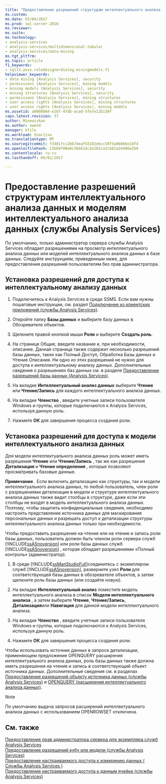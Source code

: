 ```yaml
---
title: "Предоставление разрешений структурам интеллектуального анализа данных и модели (службы Analysis Services) | Документы Microsoft"
ms.custom: 
ms.date: 03/04/2017
ms.prod: sql-server-2016
ms.reviewer: 
ms.suite: 
ms.technology:
- analysis-services
- analysis-services/multidimensional-tabular
- analysis-services/data-mining
ms.tgt_pltfrm: 
ms.topic: article
f1_keywords:
- sql13.asvs.roledesignerdialog.miningmodels.f1
helpviewer_keywords:
- data mining [Analysis Services], security
- permissions [Analysis Services], mining models
- mining models [Analysis Services], security
- mining structures [Analysis Services], security
- permissions [Analysis Services], mining structures
- user access rights [Analysis Services], mining structures
- user access rights [Analysis Services], mining models
ms.assetid: a0008004-e2b7-47db-acad-5fe7e12b130f
caps.latest.revision: 37
author: Minewiskan
ms.author: owend
manager: kfile
ms.workload: Inactive
ms.translationtype: MT
ms.sourcegitcommit: f3481fcc2bb74eaf93182e6cc58f5a06666e10f4
ms.openlocfilehash: 12b69f08e0c56b614c2e181ca3cb62a24496e2b9
ms.contentlocale: ru-ru
ms.lasthandoff: 09/01/2017

---
```

# <a name="grant-permissions-on-data-mining-structures-and-models-analysis-services"></a>Предоставление разрешений структурам интеллектуального анализа данных и моделям интеллектуального анализа данных (службы Analysis Services)
  По умолчанию, только администратор сервера службы Analysis Services обладает разрешениями на просмотр интеллектуального анализа данных или моделей интеллектуального анализа данных в базе данных. Следуйте инструкциям, приведенным ниже, для предоставления разрешений пользователям без прав администратора.  
  
## <a name="set-permissions-to-access-a-mining-structure"></a>Установка разрешений для доступа к интеллектуальному анализу данных  
  
1.  Подключитесь к Analysis Services в среде SSMS. Если вам нужны пошаговые инструкции, см. раздел [Подключение из клиентских приложений (службы Analysis Services)](../../analysis-services/instances/connect-from-client-applications-analysis-services.md).  
  
2.  Откройте папку **Базы данных** и выберите базу данных в Обозревателе объектов.  
  
3.  Щелкните правой кнопкой мыши **Роли** и выберите **Создать роль**.  
  
4.  На странице Общие, введите название и, при необходимости, описание. Данная страница также содержит несколько разрешений базы данных, таких как Полный Доступ, Обработка Базы данных и Чтение Описания. Ни одно из этих разрешений не нужно для доступа к интеллектуальному анализу данных. Дополнительные сведения о разрешениях баз данных см. в разделе [Предоставление разрешений базы данных (Analysis Services)](../../analysis-services/multidimensional-models/grant-database-permissions-analysis-services.md).  
  
5.  На вкладке **Интеллектуальный анализ данных** выберите **Чтение** или **Чтение/Запись** для каждого интеллектуального анализа данных.  
  
6.  На вкладке **Членство** , введите учетные записи пользователя Windows и группы, которые подключаются к Analysis Services, используя данную роль.  
  
7.  Нажмите **ОК** для завершения процесса создания роли.  
  
## <a name="set-permissions-to-access-a-mining-model"></a>Установка разрешений для доступа к модели интеллектуального анализа данных  
 Для модели интеллектуального анализа данных роль может иметь разрешения **Чтение** или **Чтение/Запись** , так же как разрешения **Детализация** и **Чтение определения** , которые позволяют просматривать базовые данные.  
  
 **Примечание** . Если включить детализацию как структуры, так и модели интеллектуального анализа данных, то любой пользователь, член роли с разрешениями детализации в модели и структуре интеллектуального анализа данных также видит столбцы в структуре, даже если эти столбцы не входят в модель интеллектуального анализа данных. Поэтому, чтобы защитить конфиденциальные сведения, необходимо настроить представление источника данных для маскирования персональных данных и разрешать доступ к детализации структуры интеллектуального анализа данных только при необходимости.  
  
 Чтобы предоставить разрешения на чтение или на чтение и запись роли базы данных, пользователь должен быть членом роли сервера служб [!INCLUDE[ssASnoversion](../../includes/ssasnoversion-md.md)] или роли базы данных служб [!INCLUDE[ssASnoversion](../../includes/ssasnoversion-md.md)] , которая обладает разрешениями «Полный контроль» (администратор).  
  
1.  В среде [!INCLUDE[ssManStudioFull](../../includes/ssmanstudiofull-md.md)]соединитесь с экземпляром служб [!INCLUDE[ssASnoversion](../../includes/ssasnoversion-md.md)], разверните узел **Роли** для соответствующей базы данных в обозревателе объектов, а затем щелкните роль базы данных (или создайте новую).  
  
2.  На вкладке **Интеллектуальный анализ** поместите модель интеллектуального анализа в список **Модели интеллектуального анализа** , а затем выберите **Чтение**, **Чтение/Запись**, **Детализация**или **Навигация** для данной модели интеллектуального анализа.  
  
3.  На вкладке **Членство** , введите учетные записи пользователя Windows и группы, которые подключаются к Analysis Services, используя данную роль.  
  
4.  Нажмите **ОК** для завершения процесса создания роли.  
  
 Чтобы использовать источник данных в запросе детализации, применяющем предложение OPENQUERY расширения интеллектуального анализа данных, роль базы данных также должна иметь разрешения на чтение и запись в соответствующий объект источника данных. Дополнительные сведения см. в разделах [Предоставление разрешений объекту источника данных (службы Analysis Services)](../../analysis-services/multidimensional-models/grant-permissions-on-a-data-source-object-analysis-services.md) и [OPENQUERY (расширения интеллектуального анализа данных)](../../dmx/source-data-query-openquery.md).  
  
> [!NOTE]  
>  По умолчанию выдача запросов расширений интеллектуального анализа данных с использованием OPENROWSET отключена.  
  
## <a name="see-also"></a>См. также  
 [Предоставление прав администратора сервера для экземпляра служб Analysis Services](../../analysis-services/instances/grant-server-admin-rights-to-an-analysis-services-instance.md)   
 [Предоставление разрешений кубу или модели (службы Analysis Services)](../../analysis-services/multidimensional-models/grant-cube-or-model-permissions-analysis-services.md)   
 [Предоставление настраиваемого доступа к измерению данных &#40; Службы Analysis Services &#41;](../../analysis-services/multidimensional-models/grant-custom-access-to-dimension-data-analysis-services.md)   
 [Предоставление настраиваемого доступа к данным ячейки (службы Analysis Services)](../../analysis-services/multidimensional-models/grant-custom-access-to-cell-data-analysis-services.md)  
  
  

